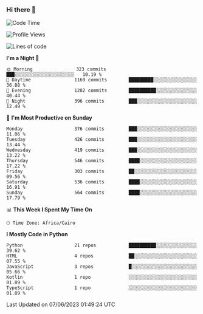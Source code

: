 ### Hi there 👋

<!--
**AMR-KELEG/AMR-KELEG** is a ✨ _special_ ✨ repository because its `README.md` (this file) appears on your GitHub profile.

Here are some ideas to get you started:

- 🔭 I’m currently working on ...
- 🌱 I’m currently learning ...
- 👯 I’m looking to collaborate on ...
- 🤔 I’m looking for help with ...
- 💬 Ask me about ...
- 📫 How to reach me: ...
- 😄 Pronouns: ...
- ⚡ Fun fact: ...
-->

<!--START_SECTION:waka-->
![Code Time](http://img.shields.io/badge/Code%20Time-0%20secs-blue)

![Profile Views](http://img.shields.io/badge/Profile%20Views-0-blue)

![Lines of code](https://img.shields.io/badge/From%20Hello%20World%20I%27ve%20Written-20.6%20million%20lines%20of%20code-blue)

**I'm a Night 🦉** 

```text
🌞 Morning                323 commits         ███░░░░░░░░░░░░░░░░░░░░░░   10.19 % 
🌆 Daytime                1169 commits        █████████░░░░░░░░░░░░░░░░   36.88 % 
🌃 Evening                1282 commits        ██████████░░░░░░░░░░░░░░░   40.44 % 
🌙 Night                  396 commits         ███░░░░░░░░░░░░░░░░░░░░░░   12.49 % 
```
📅 **I'm Most Productive on Sunday** 

```text
Monday                   376 commits         ███░░░░░░░░░░░░░░░░░░░░░░   11.86 % 
Tuesday                  426 commits         ███░░░░░░░░░░░░░░░░░░░░░░   13.44 % 
Wednesday                419 commits         ███░░░░░░░░░░░░░░░░░░░░░░   13.22 % 
Thursday                 546 commits         ████░░░░░░░░░░░░░░░░░░░░░   17.22 % 
Friday                   303 commits         ██░░░░░░░░░░░░░░░░░░░░░░░   09.56 % 
Saturday                 536 commits         ████░░░░░░░░░░░░░░░░░░░░░   16.91 % 
Sunday                   564 commits         ████░░░░░░░░░░░░░░░░░░░░░   17.79 % 
```


📊 **This Week I Spent My Time On** 

```text
🕑︎ Time Zone: Africa/Cairo
```

**I Mostly Code in Python** 

```text
Python                   21 repos            ██████████░░░░░░░░░░░░░░░   39.62 % 
HTML                     4 repos             ██░░░░░░░░░░░░░░░░░░░░░░░   07.55 % 
JavaScript               3 repos             █░░░░░░░░░░░░░░░░░░░░░░░░   05.66 % 
Kotlin                   1 repo              ░░░░░░░░░░░░░░░░░░░░░░░░░   01.89 % 
TypeScript               1 repo              ░░░░░░░░░░░░░░░░░░░░░░░░░   01.89 % 
```




 Last Updated on 07/06/2023 01:49:24 UTC
<!--END_SECTION:waka-->
